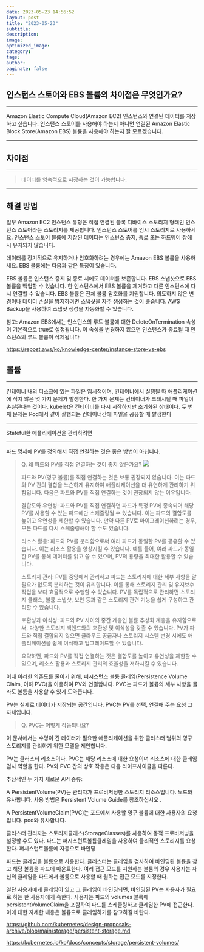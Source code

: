 ```yaml
---
date: 2023-05-23 14:56:52
layout: post
title: "2023-05-23"
subtitle:
description:
image:
optimized_image:
category:
tags:
author:
paginate: false
---
```


## 인스턴스 스토어와 EBS 볼륨의 차이점은 무엇인가요?
---
Amazon Elastic Compute Cloud(Amazon EC2) 인스턴스와 연결된 데이터를 저장하고 싶습니다. 인스턴스 스토어를 사용해야 하는지 아니면 연결된 Amazon Elastic Block Store(Amazon EBS) 볼륨을 사용해야 하는지 잘 모르겠습니다.

---
## 차이점
---
> 데이터를 영속적으로 저장하는 것이 가능합니다.

---
## 해결 방법
일부 Amazon EC2 인스턴스 유형은 직접 연결된 블록 디바이스 스토리지 형태인 인스턴스 스토어라는 스토리지를 제공합니다. 인스턴스 스토어를 임시 스토리지로 사용하세요. 인스턴스 스토어 볼륨에 저장된 데이터는 인스턴스 중지, 종료 또는 하드웨어 장애 시 유지되지 않습니다.

데이터를 장기적으로 유지하거나 암호화하려는 경우에는 Amazon EBS 볼륨을 사용하세요. EBS 볼륨에는 다음과 같은 특징이 있습니다.

EBS 볼륨은 인스턴스 중지 및 종료 시에도 데이터를 보존합니다.
EBS 스냅샷으로 EBS 볼륨을 백업할 수 있습니다.
한 인스턴스에서 EBS 볼륨을 제거하고 다른 인스턴스에 다시 연결할 수 있습니다.
EBS 볼륨은 전체 볼륨 암호화를 지원합니다.
의도하지 않은 변경이나 데이터 손실을 방지하려면 스냅샷을 자주 생성하는 것이 좋습니다. AWS Backup을 사용하여 스냅샷 생성을 자동화할 수 있습니다.

참고: Amazon EBS에서는 인스턴스의 루트 볼륨에 대한 DeleteOnTermination 속성이 기본적으로 true로 설정됩니다. 이 속성을 변경하지 않으면 인스턴스가 종료될 때 인스턴스의 루트 볼륨이 삭제됩니다

https://repost.aws/ko/knowledge-center/instance-store-vs-ebs


## 볼륨
---

컨테이너 내의 디스크에 있는 파일은 임시적이며, 컨테이너에서 실행될 때 애플리케이션에 적지 않은 몇 가지 문제가 발생한다. 한 가지 문제는 컨테이너가 크래시될 때 파일이 손실된다는 것이다. kubelet은 컨테이너를 다시 시작하지만 초기화된 상태이다. 두 번째 문제는 Pod에서 같이 실행되는 컨테이너간에 파일을 공유할 때 발생한다

---
Stateful한 애플리케이션을 관리하려면

---

파드 명세에 PV를 정의해서 직접 연결하는 것은 좋은 방법이 아닙니다.

>Q. 왜 파드와 PV를 직접 연결하는 것이 좋지 않은가요?
![](https://img1.daumcdn.net/thumb/R1280x0/?scode=mtistory2&fname=https%3A%2F%2Fblog.kakaocdn.net%2Fdn%2Fb17MGq%2FbtrrP4ojece%2FPxHCyMhiiak9IyRjQ44Gk0%2Fimg.png)
>
>파드와 PV(영구 볼륨)를 직접 연결하는 것은 보통 권장되지 않습니다. 이는 파드와 PV 간의 결합을 느슨하게 유지하여 애플리케이션을 더 유연하게 관리하기 위함입니다. 다음은 파드와 PV를 직접 연결하는 것이 권장되지 않는 이유입니다:
>
>결합도와 유연성: 파드와 PV를 직접 연결하면 파드가 특정 PV에 종속되어 해당 PV를 사용할 수 있는 파드에만 스케줄링될 수 있습니다. 이는 파드의 결합도를 높이고 유연성을 제한할 수 있습니다. 만약 다른 PV로 마이그레이션하려는 경우, 모든 파드를 다시 스케줄링해야 할 수도 있습니다.
>
>리소스 활용: 파드와 PV를 분리함으로써 여러 파드가 동일한 PV를 공유할 수 있습니다. 이는 리소스 활용을 향상시킬 수 있습니다. 예를 들어, 여러 파드가 동일한 PV를 통해 데이터를 읽고 쓸 수 있으며, PV의 용량을 최대한 활용할 수 있습니다.
>
>스토리지 관리: PV를 중앙에서 관리하고 파드는 스토리지에 대한 세부 사항을 알 필요가 없도록 분리하는 것이 유리합니다. 이를 통해 스토리지 관리 및 유지보수 작업을 보다 효율적으로 수행할 수 있습니다. PV를 독립적으로 관리하면 스토리지 클래스, 볼륨 스냅샷, 보안 등과 같은 스토리지 관련 기능을 쉽게 구성하고 관리할 수 있습니다.
>
>호환성과 이식성: 파드와 PV 사이의 중간 계층인 볼륨 추상화 계층을 유지함으로써, 다양한 스토리지 백엔드와의 호환성 및 이식성을 갖출 수 있습니다. PV가 파드와 직접 결합되지 않으면 클라우드 공급자나 스토리지 시스템 변경 시에도 애플리케이션을 쉽게 이식하고 업그레이드할 수 있습니다.
>
>요약하면, 파드와 PV를 직접 연결하는 것은 결합도를 높이고 유연성을 제한할 수 있으며, 리소스 활용과 스토리지 관리의 효율성을 저하시킬 수 있습니다.

이때 이러한 의존도를 줄이기 위해, 퍼시스턴스 볼륨 클레임(Persistence Volume Claim, 이하 PVC)을 이용하여 PV와 연결합니다. PVC는 파드가 볼륨의 세부 사항을 몰라도 볼륨을 사용할 수 있게 도와줍니다.

PV는 실제로 데이터가 저장되는 공간입니다.
PVC는 PV를 선택, 연결해 주는 요청 그 자체입니다.
>Q. PVC는 어떻게 작동되나요?


이 문서에서는 수명이 긴 데이터가 필요한 애플리케이션을 위한 클러스터 범위의 영구 스토리지를 관리하기 위한 모델을 제안합니다.


PV는 클러스터 리소스이다. PVC는 해당 리소스에 대한 요청이며 리소스에 대한 클레임 검사 역할을 한다. PV와 PVC 간의 상호 작용은 다음 라이프사이클을 따른다.


추상적인
두 가지 새로운 API 종류:

A PersistentVolume(PV)는 관리자가 프로비저닝한 스토리지 리소스입니다. 노드와 유사합니다. 사용 방법은 Persistent Volume Guide를 참조하십시오 .

A PersistentVolumeClaim(PVC)는 포드에서 사용할 영구 볼륨에 대한 사용자의 요청입니다. pod와 유사합니다.


클러스터 관리자는 스토리지클래스(StorageClasses)를 사용하여 동적 프로비저닝을 설정할 수도 있다.
파드는 퍼시스턴트볼륨클레임을 사용하여 물리적인 스토리지를 요청한다.
퍼시스턴트볼륨에 자동으로 바인딩

파드는 클레임을 볼륨으로 사용한다. 클러스터는 클레임을 검사하여 바인딩된 볼륨을 찾고 해당 볼륨을 파드에 마운트한다. 여러 접근 모드를 지원하는 볼륨의 경우 사용자는 자신의 클레임을 파드에서 볼륨으로 사용할 때 원하는 접근 모드를 지정한다.

일단 사용자에게 클레임이 있고 그 클레임이 바인딩되면, 바인딩된 PV는 사용자가 필요로 하는 한 사용자에게 속한다. 사용자는 파드의 volumes 블록에 persistentVolumeClaim을 포함하여 파드를 스케줄링하고 클레임한 PV에 접근한다. 이에 대한 자세한 내용은 볼륨으로 클레임하기를 참고하길 바란다.


https://github.com/kubernetes/design-proposals-archive/blob/main/storage/persistent-storage.md


https://kubernetes.io/ko/docs/concepts/storage/persistent-volumes/